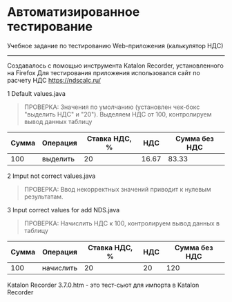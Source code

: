 # Автоматизированное тестирование
Учебное задание по тестированию Web-приложения (калькулятор НДС)
***
Создавалось с помощью инструмента Katalon Recorder, установленного на Firefox
Для тестирования приложения использовался сайт по расчету НДС https://ndscalc.ru/

1 Default values.java

>ПРОВЕРКА: Значения по умолчанию (установлен чек-бокс "выделить НДС" и  "20"). 
>Выделяем НДС от 100, контролируем вывод данных таблицу

Сумма|	Операция	| Ставка НДС, %	| НДС	| Сумма без НДС
-----|------------|---------------|-----|--------------
100  |	выделить 	|20 	          |16.67| 	83.33


2 Imput not correct values.java

>ПРОВЕРКА: Ввод некорректных значений приводит к нулевым результатам.

3 Input correct values for add NDS.java

>ПРОВЕРКА: Начислить НДС к 100, контролируем вывод данных в таблицу

Сумма|	Операция	| Ставка НДС, %	| НДС	| Сумма без НДС
-----|------------|---------------|-----|--------------
100  |	начислить	|20 	          |20   | 	120


Katalon Recorder 3.7.0.htm - это тест-сьют для импорта в  Katalon Recorder



